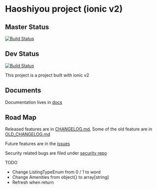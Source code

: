 # Haoshiyou project (ionic v2)

## Master Status 
[![Build Status](https://travis-ci.org/xinbenlv/rent.zzn.im.svg?branch=master)](https://travis-ci.org/xinbenlv/rent.zzn.im)

## Dev Status
[![Build Status](https://travis-ci.org/xinbenlv/rent.zzn.im.svg?branch=dev)](https://travis-ci.org/xinbenlv/rent.zzn.im)


This project is a project built with ionic v2

## Documents

Documentation lives in [docs](docs)

## Road Map

Released features are in [CHANGELOG.md](CHANGELOG.md),
Some of the old feature are in [OLD_CHANGELOG.md](OLD_CHANGELOG.md)

Future features are in the 
[issues](https://github.com/xinbenlv/rent.zzn.im/issues)

Security related bugs are filed under 
[security repo](https://github.com/xinbenlv/haoshiyou-security/issues)

TODO
 - Change ListingTypeEnum from 0 / 1 to word
 - Change Amenities from object{} to array[string]
 - Refresh when return